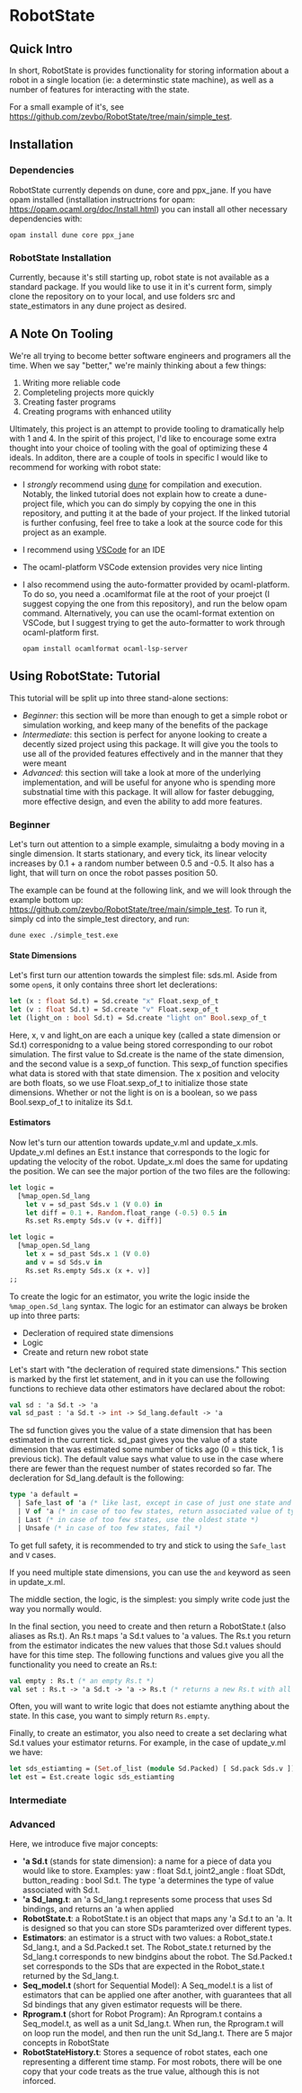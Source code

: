 # RobotState

## Quick Intro

In short, RobotState is provides functionality for storing information
about a robot in a single location (ie: a determinstic state machine),
as well as a number of features for interacting with the state.

For a small example of it's, see
https://github.com/zevbo/RobotState/tree/main/simple_test.

## Installation

### Dependencies

RobotState currently depends on dune, core and ppx_jane. If you have
opam installed (installation instructrions for opam:
https://opam.ocaml.org/doc/Install.html) you can install all other
necessary dependencies with:

```
opam install dune core ppx_jane
```

### RobotState Installation

Currently, because it's still starting up, robot state is not
available as a standard package. If you would like to use it in it's
current form, simply clone the repository on to your local, and use
folders src and state_estimators in any dune project as desired.

## A Note On Tooling

We're all trying to become better software engineers and programers
all the time. When we say "better," we're mainly thinking about a few
things:

1. Writing more reliable code
2. Completeling projects more quickly
3. Creating faster programs
4. Creating programs with enhanced utility

Ultimately, this project is an attempt to provide tooling to
dramatically help with 1 and 4. In the spirit of this project, I'd
like to encourage some extra thought into your choice of tooling with
the goal of optimizing these 4 ideals. In additon, there are a couple
of tools in specific I would like to recommend for working with robot
state:

- I _strongly_ recommend using
  [dune](https://dune.readthedocs.io/en/stable/quick-start.html) for
  compilation and execution. Notably, the linked tutorial does not
  explain how to create a dune-project file, which you can do simply
  by copying the one in this repository, and putting it at the bade of
  your project. If the linked tutorial is further confusing, feel free
  to take a look at the source code for this project as an example.
- I recommend using [VSCode](https://code.visualstudio.com/download)
  for an IDE
- The ocaml-platform VSCode extension provides very nice linting
- I also recommend using the auto-formatter provided by
  ocaml-platform. To do so, you need a .ocamlformat file at the root
  of your proejct (I suggest copying the one from this repository),
  and run the below opam command. Alternatively, you can use the
  ocaml-format extention on VSCode, but I suggest trying to get the
  auto-formatter to work through ocaml-platform first.

  ```
  opam install ocamlformat ocaml-lsp-server
  ```

## Using RobotState: Tutorial

This tutorial will be split up into three stand-alone sections:

- _Beginner_: this section will be more than enough to get a simple
  robot or simulation working, and keep many of the benefits of the
  package
- _Intermediate_: this section is perfect for anyone looking to create
  a decently sized project using this package. It will give you the
  tools to use all of the provided features effectively and in the
  manner that they were meant
- _Advanced_: this section will take a look at more of the underlying
  implementation, and will be useful for anyone who is spending more
  substnatial time with this package. It will allow for faster
  debugging, more effective design, and even the ability to add more
  features.

### Beginner

Let's turn out attention to a simple example, simulaitng a body moving in a single dimension. It starts stationary, and every tick, its linear velocity increases by 0.1 + a random number between 0.5 and -0.5. It also has a light, that will turn on once the robot passes position 50.

The example can be found at the following link, and we will look
through the example bottom up:
https://github.com/zevbo/RobotState/tree/main/simple_test.
To run it, simply cd into the simple_test directory, and run:

```dune exec ./simple_test.exe```

#### State Dimensions

Let's first turn our attention towards the simplest file:
sds.ml. Aside from some `open`s, it only contains three short let
declerations:

```ocaml
let (x : float Sd.t) = Sd.create "x" Float.sexp_of_t
let (v : float Sd.t) = Sd.create "v" Float.sexp_of_t
let (light_on : bool Sd.t) = Sd.create "light on" Bool.sexp_of_t
```
Here, x, v and light_on are each a unique key (called a state dimension or
Sd.t) corresponidng to a value being stored corresponding to our robot
simulation. The first value to Sd.create is the name of the state
dimension, and the second value is a sexp_of function. This sexp_of function specifies what data is stored with
that state dimension. The x position and velocity are both floats, so
we use Float.sexp_of_t to initialize those state dimensions. Whether
or not the light is on is a boolean, so we pass Bool.sexp_of_t to
initalize its Sd.t.

#### Estimators

Now let's turn our attention towards update_v.ml and update_x.mls. Update_v.ml defines
an Est.t instance that corresponds to the logic for updating the
velocity of the robot. Update_x.ml does the same for updating the position.
We can see the major portion of the two files are the
following:

```ocaml
let logic =
  [%map_open.Sd_lang
    let v = sd_past Sds.v 1 (V 0.0) in
    let diff = 0.1 +. Random.float_range (-0.5) 0.5 in
    Rs.set Rs.empty Sds.v (v +. diff)]
```

```ocaml
let logic =
  [%map_open.Sd_lang
    let x = sd_past Sds.x 1 (V 0.0)
    and v = sd Sds.v in
    Rs.set Rs.empty Sds.x (x +. v)]
;;
```

To create the logic for an estimator, you write the logic inside the
```%map_open.Sd_lang``` syntax. The logic for an estimator can always
be broken up into three parts:

- Decleration of required state dimensions
- Logic
- Create and return new robot state

Let's start with "the decleration of required state dimensions." This section is marked by the first let statement, and in it you can use the following functions to rechieve data other estimators have declared about the robot:
```ocaml
val sd : 'a Sd.t -> 'a
val sd_past : 'a Sd.t -> int -> Sd_lang.default -> 'a
```
The sd function gives you the value of a state dimension that has been estimated in the current tick. sd_past gives you the value of a state dimension that was estimated some number of ticks ago (0 = this tick, 1 is previous tick). The default value says what value to use in the case where there are fewer than the request number of states recorded so far. The decleration for Sd_lang.default is the following:
``` ocaml
type 'a default =
  | Safe_last of 'a (* like last, except in case of just one state and length is not 0, use 'a *)
  | V of 'a (* in case of too few states, return associated value of type 'a *)
  | Last (* in case of too few states, use the oldest state *)
  | Unsafe (* in case of too few states, fail *)
 ```
To get full safety, it is recommended to try and stick to using the ```Safe_last``` and ```V``` cases. 

If you need multiple state dimensions, you can use the ```and``` keyword as seen in update_x.ml.

The middle section, the logic, is the simplest: you simply write code just the way you normally would.

In the final section, you need to create and then return a RobotState.t (also aliases as Rs.t). An Rs.t maps 'a Sd.t values to 'a values. The Rs.t you return from the estimator indicates the new values that those Sd.t values should have for this time step. The following functions and values give you all the functionality you need to create an Rs.t:
```ocaml
val empty : Rs.t (* an empty Rs.t *)
val set : Rs.t -> 'a Sd.t -> 'a -> Rs.t (* returns a new Rs.t with all the bindings of the previous one, as well as the new binding *)
```

Often, you will want to write logic that does not estiamte anything about the state. In this case, you want to simply return ```Rs.empty```.

Finally, to create an estimator, you also need to create a set declaring what Sd.t values your estimator returns. For example, in the case of update_v.ml we have:
```ocaml
let sds_estiamting = (Set.of_list (module Sd.Packed) [ Sd.pack Sds.v ])
let est = Est.create logic sds_estiamting
```

### Intermediate
### Advanced

Here, we introduce five major concepts:

- **'a Sd.t** (stands for state dimension): a name for a piece of data
  you would like to store. Examples: yaw : float Sd.t, joint2_angle :
  float SDdt, button_reading : bool Sd.t. The type 'a determines the
  type of value associated with Sd.t.
- **'a Sd_lang.t**: an 'a Sd_lang.t represents some process that uses
  Sd bindings, and returns an 'a when applied
- **RobotState.t**: a RobotState.t is an object that maps any 'a Sd.t
  to an 'a. It is designed so that you can store SDs paramterized over
  different types.
- **Estimators**: an estimator is a struct with two values: a
  Robot_state.t Sd_lang.t, and a Sd.Packed.t set. The Robot_state.t
  returned by the Sd_lang.t corresponds to new bindgins about the
  robot. The Sd.Packed.t set corresponds to the SDs that are expected
  in the Robot_state.t returned by the Sd_lang.t.
- **Seq_model.t** (short for Sequential Model): A Seq_model.t is a
  list of estimators that can be applied one after another, with
  guarantees that all Sd bindings that any given estimator requests
  will be there.
- **Rprogram.t** (short for Robot Program): An Rprogram.t contains a
  Seq_model.t, as well as a unit Sd_lang.t. When run, the Rprogram.t
  will on loop run the model, and then run the unit Sd_lang.t.  There
  are 5 major concepts in RobotState
- **RobotStateHistory.t**: Stores a sequence of robot states, each one
  representing a different time stamp. For most robots, there will be
  one copy that your code treats as the true value, although this is
  not inforced.
